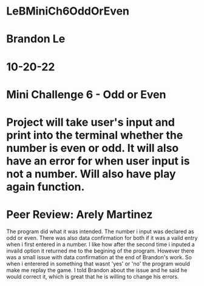 # LeBMiniCh6OddOrEven
# Brandon Le
# 10-20-22
# Mini Challenge 6 - Odd or Even
# Project will take user's input and print into the terminal whether the number is even or odd. It will also have an error for when user input is not a number. Will also have play again function.

# Peer Review: Arely Martinez
The program did what it was intended. The number i input was declared as odd or even. There was also data confirmation for both if it was a vaild entry when i first entered in a number. I like how after the second time i inputed a invaild option it returned me to the begining of the program. However there was a small issue with data confirmation at the end of Brandon's work. So when i enterered in something that wasnt 'yes' or 'no' the program would make me replay the game. I told Brandon about the issue and he said he would correct it, which is great that he is willing to change his errors.
